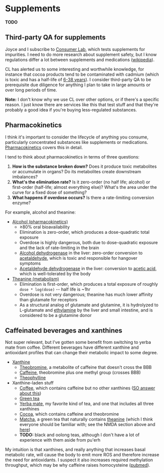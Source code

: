 # Supplements
**TODO**


## Third-party QA for supplements
Joyce and I subscribe to [Consumer Lab](https://www.consumerlab.com/), which tests supplements for impurities. I need to do more research about supplement safety, but I know regulations differ a lot between supplements and medications ([wikipedia](https://en.wikipedia.org/wiki/Regulation_of_food_and_dietary_supplements_by_the_U.S._Food_and_Drug_Administration)).

CL has alerted us to some interesting and worthwhile knowledge, for instance that cocoa products tend to be contaminated with cadmium (which is toxic and has a half-life of [6-38 years](https://www.atsdr.cdc.gov/csem/csem.asp?csem=6&po=9)). I consider third-party QA to be prerequisite due diligence for anything I plan to take in large amounts or over long periods of time.

**Note:** I don't know why we use CL over other options, or if there's a specific reason. I just know there are services like this that test stuff and that they're probably a good idea if you're buying less-regulated substances.


## Pharmacokinetics
I think it's important to consider the lifecycle of anything you consume, particularly concentrated substances like supplements or medications. [Pharmacokinetics](https://en.wikipedia.org/wiki/Pharmacokinetics) covers this in detail.

I tend to think about pharmacokinetics in terms of three questions:

1. **How is the substance broken down?** Does it produce toxic metabolites or accumulate in organs? Do its metabolites create downstream imbalances?
2. **What's the elimination rate?** Is it zero-order (no half life; alcohol) or first-order (half-life; almost everything else)? What's the area under the curve for a fixed dose of something?
3. **What happens if overdose occurs?** Is there a rate-limiting conversion enzyme?

For example, alcohol and theanine:

+ [Alcohol (pharmacokinetics)](https://en.wikipedia.org/wiki/Alcohol_(drug)#Pharmacokinetics)
  + ≥80% oral bioavailability
  + Elimination is zero-order, which produces a dose-quadratic total exposure
  + Overdose is highly dangerous, both due to dose-quadratic exposure and the lack of rate-limiting in the brain
  + [Alcohol dehydrogenase](https://en.wikipedia.org/wiki/Alcohol_dehydrogenase) in the liver: zero-order conversion to [acetaldehyde](https://en.wikipedia.org/wiki/Acetaldehyde), which is toxic and responsible for hangover symptoms
  + [Acetaldehyde dehydrogenase](https://en.wikipedia.org/wiki/Acetaldehyde_dehydrogenase) in the liver: conversion to [acetic acid](https://en.wikipedia.org/wiki/Acetic_acid), which is well-tolerated by the body
+ [Theanine (metabolism)](https://en.wikipedia.org/wiki/Theanine#Digestion_and_metabolism)
  + Elimination is first-order, which produces a total exposure of roughly `dose * log(dose)` -- half life is ~1hr
  + Overdose is not very dangerous; theanine has much lower affinity than glutamate for receptors
  + As a structural analog of glutamate and glutamine, it is hydrolyzed to L-glutamate and [ethylamine](https://en.wikipedia.org/wiki/Ethylamine) by the liver and small intestine, and is considered to be a glutamine donor


## Caffeinated beverages and xanthines
Not super relevant, but I've gotten some benefit from switching to yerba mate from coffee. Different beverages have different xanthine and antioxidant profiles that can change their metabolic impact to some degree.

+ [Xanthine](https://en.wikipedia.org/wiki/Xanthine)
  + [Theobromine](https://en.wikipedia.org/wiki/Theobromine), a metabolite of caffeine that doesn't cross the BBB
  + [Caffeine](https://en.wikipedia.org/wiki/Caffeine), theobromine plus one methyl group (crosses BBB)
  + [Theophylline](https://en.wikipedia.org/wiki/Theophylline)
+ Xanthine-laden stuff
  + [Coffee](https://en.wikipedia.org/wiki/Coffee), which contains caffeine but no other xanthines ([SO answer about this](https://coffee.stackexchange.com/questions/2872/theobromine-in-coffee))
  + [Green tea](https://en.wikipedia.org/wiki/Green_tea)
  + [Yerba mate](https://en.wikipedia.org/wiki/Mate_(drink)), my favorite kind of tea, and one that includes all three xanthines
  + [Cocoa](https://en.wikipedia.org/wiki/Cocoa_bean#Phytochemicals_and_research), which contains caffeine and theobromine
  + [Matcha](https://en.wikipedia.org/wiki/Matcha), a green tea that naturally contains [theanine](https://en.wikipedia.org/wiki/Theanine) (which I think everyone should be familiar with; see the NMDA section above and [here](alcohol-substitution.md))
  + **TODO:** black and oolong teas, although I don't have a lot of experience with them aside from pu'erh

My intuition is that xanthines, and really anything that increases basal metabolic rate, will cause the body to emit more ROS and therefore increase the need for antioxidants. I suspect it also increases required methylation throughput, which may be why caffeine raises homocysteine ([pubmed](https://pubmed.ncbi.nlm.nih.gov/12450889/)).
